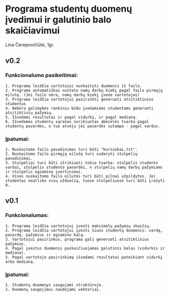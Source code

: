 # Programa studentų duomenų įvedimui ir galutinio balo skaičiavimui
Lina Čerepovičiūtė, 1gr.

## v0.2
### Funkcionalumo pasikeitimai:
	1. Programa leidžia vartotojui nuskaityti duomenis iš failo.
	2. Programa automatiškai nustato namų darbų kiekį pagal failo pirmąją eilutę. (Jei failo nėra, namų darbų kiekį įveda vartotojas)
	3. Programa leidžia vartotojui pasirinkti generuoti atsitiktinius studentus
	4. Nebėra galimybės rankiniu būdu įvedamiems studentams generuoti atsitiktinių pažymių.
	5. Išvedami rezultatai ir pagal vidurkį, ir pagal medianą.
	6. Išvedamas studentų sąrašas surikiuotas abėcėlės tvarka pagal studentų pavardes, o tuo atveju jei pavardės sutampa - pagal vardus.

### Įpatumai:
	1. Nuskaitomo failo pavadinimas turi būti "kursiokai.txt".
	2. Nuskaitomo failo pirmąją eilutę turi sudaryti stulpelių pavadinimai.
	3. Stulpeliai turi būti išrikiuoti tokia tvarka: stulpelis studento vardui, stulpelis studento pavardei, n stulpelių namų darbų pažymiams ir stulpelis egzamino įvertinimui.
	4. Visos nuskaitomo failo eilutės turi būti pilnai užpildytos. Jei studentas neatliko visų užduočių, tuose stulpeliuose turi būti įrašyti 0.

## v0.1
### Funkcionalumas:
	1. Programa leidžia vartotojui įvesti maksimalų pažymių skaičių.
	2. Programa leidžia vartotojui įvesti šiuos studentų duomenis: vardą, pavardę, pažymius ir egzamino balą.
	3. Vartotojui pasirinkus, programa gali generuoti atsitiktinius pažymius.
	4. Pagal įvestus duomenis paskaičiuojamas galutinis balas (vidurkis ir mediana).
	5. Pagal vartotojo pasirinkimą išvedami rezultatai pateikiant vidurkį arba medianą.

### Įpatumai:
	1. Studentų duomenys saugojami struktūroje.
	2. Duomenų saugojimui naudojami vektoriai.
